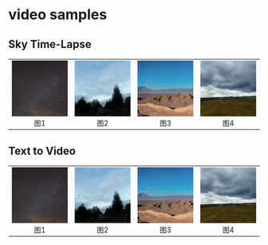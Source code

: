 # video samples
## Sky Time-Lapse
<table>
    <tr>
        <td ><center><img src="/sky/sampleSKY.gif" > 图1  </center></td>
        <td ><center><img src="/sky/sample3.gif"  >  图2  </center></td>
        <td ><center><img src="/sky/sample5.gif"  >  图3  </center></td>
        <td ><center><img src="/sky/sample.gif"  >   图4   </center></td>
    </tr>

</table>

## Text to Video
<table>
    <tr>
        <td ><center><img src="/sky/sampleSKY.gif" > 图1  </center></td>
        <td ><center><img src="/sky/sample3.gif"  >  图2  </center></td>
        <td ><center><img src="/sky/sample5.gif"  >  图3  </center></td>
        <td ><center><img src="/sky/sample.gif"  >   图4   </center></td>
    </tr>
</table>
